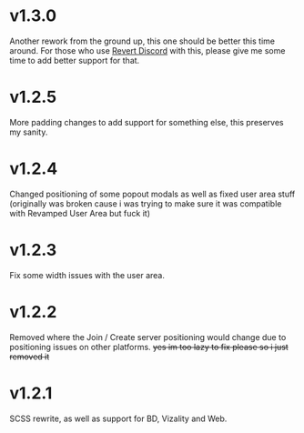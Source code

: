 # v1.3.0
Another rework from the ground up, this one should be better this time around. For those who use [Revert Discord](https://github.com/fluffingtons/revert-discord) with this, please give me some time to add better support for that.

# v1.2.5
More padding changes to add support for something else, this preserves my sanity.

# v1.2.4
Changed positioning of some popout modals as well as fixed user area stuff (originally was broken cause i was trying to make sure it was compatible with Revamped User Area but fuck it)

# v1.2.3
Fix some width issues with the user area.

# v1.2.2
Removed where the Join / Create server positioning would change due to positioning issues on other platforms. ~~yes im too lazy to fix please so i just removed it~~

# v1.2.1
SCSS rewrite, as well as support for BD, Vizality and Web.
